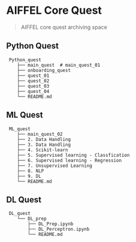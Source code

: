 # AIFFEL Core Quest

> AIFFEL core quest archiving space

## Python Quest

```
 Python_quest
    ├── main_quest  # main_quest_01
    ├── onboarding_quest
    ├── quest_01
    ├── quest_02
    ├── quest_03
    ├── quest_04
    └── README.md
```

## ML Quest

```
 ML_quest
    ├── main_quest_02
    ├── 2. Data Handling
    ├── 3. Data Handling
    ├── 4. Scikit-learn
    ├── 5. Supervised learning - Classfication
    ├── 6. Supervised learning - Regression
    ├── 7. Unsupervised Learning
    ├── 8. NLP
    ├── 9. DL
    └── README.md
```

## DL Quest

```
 DL_quest
    └── DL_prep
        ├── DL_Prep.ipynb
        ├── DL_Perceptron.ipynb
        └── README.md
```